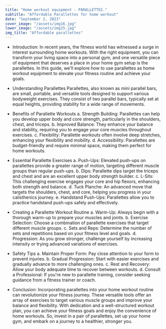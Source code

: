 ```yaml
---
title: "Home workout equipment - PARALLETTES."
subtitle: "Affordable Parallettes for home workout"
date: "September 2, 2023"
cover_image: "/assets/img16.jpg"
lower_image: "/assets/img15.jpg"
img_title: "Affordable parallettes"
---
```


* Introduction:
In recent years, the fitness world has witnessed a surge in interest surrounding home workouts. With the right equipment, you can transform your living space into a personal gym, and one versatile piece of equipment that deserves a place in your home gym setup is the parallettes. In this guide, we'll explore how to use parallettes as home workout equipment to elevate your fitness routine and achieve your goals.

* Understanding Parallettes
Parallettes, also known as mini parallel bars, are small, portable, and versatile tools designed to support various bodyweight exercises. They consist of two parallel bars, typically set at equal heights, providing stability for a wide range of movements.

* Benefits of Parallette Workouts
a. Strength Building: Parallettes can help you develop upper body and core strength, particularly in the shoulders, chest, and triceps.
b. Improved Balance: They enhance your balance and stability, requiring you to engage your core muscles throughout exercises.
c. Flexibility: Parallette workouts often involve deep stretches, enhancing your flexibility and mobility.
d. Accessibility: Parallettes are budget-friendly and require minimal space, making them perfect for home workouts.

* Essential Parallette Exercises
a. Push-Ups: Elevated push-ups on parallettes provide a greater range of motion, targeting different muscle groups than regular push-ups.
b. Dips: Parallette dips target the triceps and chest and are an excellent upper body strength builder.
c. L-Sits: This challenging exercise engages your core and hip flexors, enhancing both strength and balance.
d. Tuck Planche: An advanced move that targets the shoulders, chest, and core, helping you progress in your calisthenics journey.
e. Handstand Push-Ups: Parallettes allow you to practice handstand push-ups safely and effectively.

* Creating a Parallette Workout Routine
a. Warm-Up: Always begin with a thorough warm-up to prepare your muscles and joints.
b. Exercise Selection: Choose a combination of parallette exercises that target different muscle groups.
c. Sets and Reps: Determine the number of sets and repetitions based on your fitness level and goals.
d. Progression: As you grow stronger, challenge yourself by increasing intensity or trying advanced variations of exercises.

* Safety Tips
a. Maintain Proper Form: Pay close attention to your form to prevent injuries.
b. Gradual Progression: Start with easier exercises and gradually advance to more challenging ones.
c. Rest and Recovery: Allow your body adequate time to recover between workouts.
d. Consult a Professional: If you're new to parallette training, consider seeking guidance from a fitness trainer or coach.

* Conclusion:
Incorporating parallettes into your home workout routine can revolutionize your fitness journey. These versatile tools offer an array of exercises to target various muscle groups and improve your balance and flexibility. With dedication and a well-structured workout plan, you can achieve your fitness goals and enjoy the convenience of home workouts. So, invest in a pair of parallettes, set up your home gym, and embark on a journey to a healthier, stronger you.
